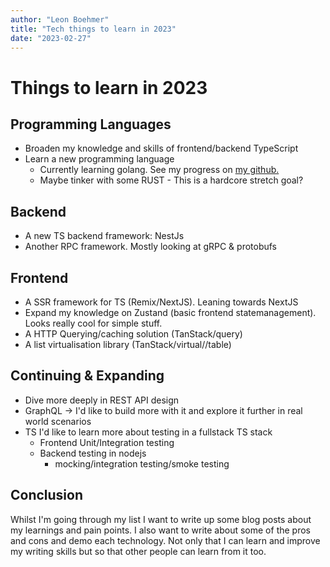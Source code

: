 ```yaml
---
author: "Leon Boehmer"
title: "Tech things to learn in 2023"
date: "2023-02-27"
---
```


# Things to learn in 2023

## Programming Languages

- Broaden my knowledge and skills of frontend/backend TypeScript
- Learn a new programming language
  - Currently learning golang. See my progress on [my github.](https://www.github.com/mortuie)
  - Maybe tinker with some RUST - This is a hardcore stretch goal?

## Backend

- A new TS backend framework: NestJs
- Another RPC framework. Mostly looking at gRPC & protobufs

## Frontend

- A SSR framework for TS (Remix/NextJS). Leaning towards NextJS
- Expand my knowledge on Zustand (basic frontend statemanagement). Looks really cool for simple stuff.
- A HTTP Querying/caching solution (TanStack/query)
- A list virtualisation library (TanStack/virtual//table)

## Continuing & Expanding

- Dive more deeply in REST API design
- GraphQL -> I'd like to build more with it and explore it further in real world scenarios
- TS I'd like to learn more about testing in a fullstack TS stack
  - Frontend Unit/Integration testing
  - Backend testing in nodejs
    - mocking/integration testing/smoke testing

## Conclusion

Whilst I'm going through my list I want to write up some blog posts about my learnings and pain points. I also want
to write about some of the pros and cons and demo each technology. Not only that I can learn and improve my writing
skills but so that other people can learn from it too.
